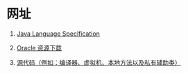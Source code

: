# 网址
1. [Java Language Specification](http://docs.oracle.com/javase/specs)

1. [Oracle 资源下载](http://www.oracle.com/technetwork/java/javase/downloads)

1. [源代码（例如：编译器、虚拟机、本地方法以及私有辅助类）](http://jdk8.java.net)

